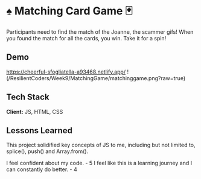 
# ♠️ Matching Card Game 🃏

Participants need to find the match of the Joanne, the scammer gifs! When you found the match for all the cards, you win. Take it for a spin! 


## Demo

https://cheerful-sfogliatella-a93468.netlify.app/
!(/ResilientCoders/Week9/MatchingGame/matchinggame.png?raw=true)


## Tech Stack

**Client:** JS, HTML, CSS




## Lessons Learned


This project solidified key concepts of JS to me, including but not limited to, splice(), push() and Array.from().

I feel confident about my code. - 5
I feel like this is a learning journey and I can constantly do better. - 4

